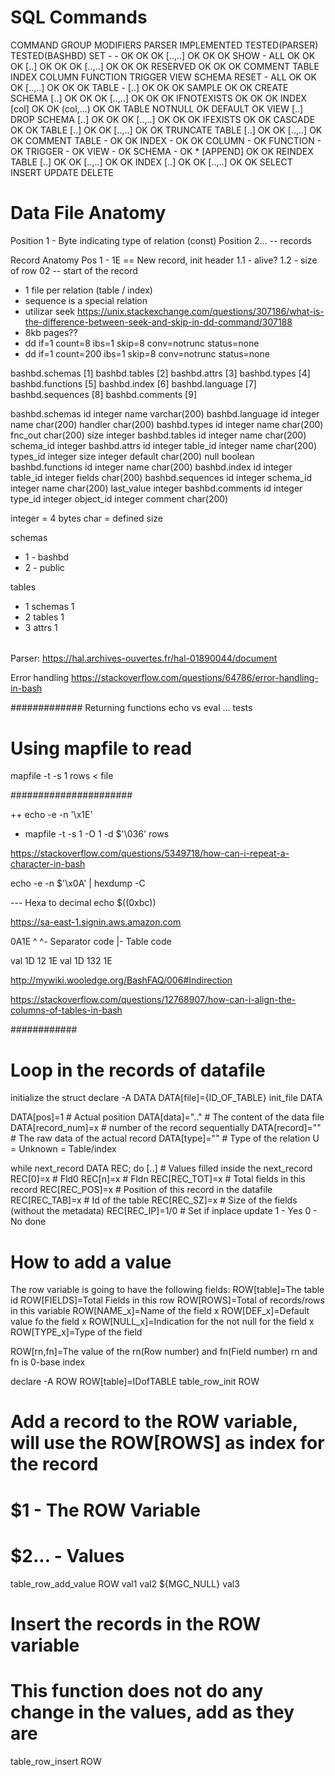 # SQL Commands

COMMAND		GROUP			MODIFIERS 		PARSER	IMPLEMENTED	TESTED(PARSER)	TESTED(BASHBD)
SET				-					-							OK			OK					OK
										[..,..]				OK			OK					OK
SHOW			-					ALL						OK			OK					OK
										[..]      		OK			OK					OK
										[..,..]				OK			OK					OK
										RESERVED			OK			OK					OK
					COMMENT   TABLE
										INDEX
										COLUMN
										FUNCTION
										TRIGGER
										VIEW
										SCHEMA
RESET			-					ALL						OK			OK					OK
										[..,..]				OK			OK					OK
TABLE			-					[..]					OK			OK					OK
										SAMPLE				OK									OK
CREATE		SCHEMA		[..]					OK			OK					OK
										[..,..]				OK			OK					OK
										IFNOTEXISTS		OK			OK					OK
					INDEX			[col]					OK									OK
										(col,...)			OK									OK
					TABLE			NOTNULL				OK
										DEFAULT				OK
					VIEW			[..]
DROP			SCHEMA		[..]					OK			OK					OK
										[..,..]				OK			OK					OK
										IFEXISTS			OK									OK
										CASCADE				OK									OK
					TABLE			[..]					OK									OK
										[..,..]				OK									OK
TRUNCATE	TABLE			[..]					OK									OK
										[..,..]				OK									OK
COMMENT		TABLE			-							OK									OK
					INDEX			-							OK									OK
					COLUMN		-							OK
					FUNCTION	-							OK
					TRIGGER		-							OK
					VIEW			-							OK
					SCHEMA		-							OK
					*					[APPEND]			OK							OK
REINDEX		TABLE			[..]					OK							OK
										[..,..]				OK							OK
					INDEX			[..]					OK							OK
										[..,..]				OK							OK
SELECT
INSERT
UPDATE
DELETE

# Data File Anatomy

Position 1 - Byte indicating type of relation (const)
Position 2... -- records

Record Anatomy
Pos 1 - 1E == New record, init header
    1.1 - alive?
    1.2 - size of row
02 -- start of the record

* 1 file per relation (table / index)
* sequence is a special relation
* utilizar seek https://unix.stackexchange.com/questions/307186/what-is-the-difference-between-seek-and-skip-in-dd-command/307188 
* 8kb pages?? 
* dd if=1 count=8 ibs=1 skip=8 conv=notrunc status=none
* dd if=1 count=200 ibs=1 skip=8 conv=notrunc status=none

bashbd.schemas   [1]
bashbd.tables    [2]
bashbd.attrs     [3]
bashbd.types     [4]
bashbd.functions [5]
bashbd.index	 	 [6]
bashbd.language  [7]
bashbd.sequences [8]
bashbd.comments  [9]

bashbd.schemas
	id   			integer
	name 			varchar(200)
bashbd.language
	id				integer
	name			char(200)
	handler		char(200)
bashbd.types
	id				integer
	name			char(200)
	fnc_out		char(200)
	size			integer
bashbd.tables
	id				integer
	name 			char(200)
	schema_id	integer
bashbd.attrs
	id				integer
	table_id	integer
	name			char(200)
	types_id	integer
	size			integer
	default		char(200)
	null			boolean
bashbd.functions
	id				integer
	name			char(200)
bashbd.index
	id				integer
	table_id	integer
	fields		char(200)
bashbd.sequences
	id					integer
	schema_id		integer
	name				char(200)
	last_value	integer
bashbd.comments
	id				integer
	type_id		integer
	object_id	integer
	comment		char(200)

integer = 4 bytes
char = defined size

schemas
  - 1 - bashbd
  - 2 - public

tables
  - 1 schemas 1
  - 2 tables 1
  - 3 attrs 1

###### 
Parser: https://hal.archives-ouvertes.fr/hal-01890044/document

Error handling https://stackoverflow.com/questions/64786/error-handling-in-bash


#############
Returning functions
echo vs eval ... tests

# Using mapfile to read
mapfile -t -s 1 rows  < file

######################


++ echo -e -n '\x1E'
+ mapfile -t -s 1 -O 1 -d $'\036' rows

https://stackoverflow.com/questions/5349718/how-can-i-repeat-a-character-in-bash

echo -e -n $'\x0A' | hexdump -C


--- Hexa to decimal
echo $((0xbc))

https://sa-east-1.signin.aws.amazon.com

0A1E
^ ^- Separator code
|- Table code

val 1D 12 1E
val 1D 132 1E

http://mywiki.wooledge.org/BashFAQ/006#Indirection

https://stackoverflow.com/questions/12768907/how-can-i-align-the-columns-of-tables-in-bash


############
# Loop in the records of datafile

initialize the struct
declare -A DATA
DATA[file]={ID_OF_TABLE}
init_file DATA

DATA[pos]=1     	# Actual position
DATA[data]=".."		# The content of the data file
DATA[record_num]=x	# number of the record sequentially
DATA[record]=""		# The raw data of the actual record
DATA[type]=""		# Type of the relation U = Unknown = Table/index

while next_record DATA REC; do
	[..]
	# Values filled inside the next_record
	REC[0]=x		# Fld0
	REC[n]=x		# Fldn
	REC[REC_TOT]=x	# Total fields in this record
	REC[REC_POS]=x	# Position of this record in the datafile
	REC[REC_TAB]=x	# Id of the table
	REC[REC_SZ]=x   # Size of the fields (without the metadata)
	REC[REC_IP]=1/0	# Set if inplace update 1 - Yes 0 - No
done

# How to add a value

The row variable is going to have the following fields:
ROW[table]=The table id
ROW[FIELDS]=Total Fields in this row
ROW[ROWS]=Total of records/rows in this variable
ROW[NAME_x]=Name of the field x
ROW[DEF_x]=Default value fo the field x
ROW[NULL_x]=Indication for the not null for the field x
ROW[TYPE_x]=Type of the field

ROW[rn,fn]=The value of the rn(Row number) and fn(Field number)
	rn and fn is 0-base index

declare -A ROW
ROW[table]=IDofTABLE
table_row_init ROW

# Add a record to the ROW variable, will use the ROW[ROWS] as index for the record
# $1 - The ROW Variable
# $2... - Values
table_row_add_value ROW val1 val2 ${MGC_NULL} val3

# Insert the records in the ROW variable
# This function does not do any change in the values, add as they are
table_row_insert ROW


